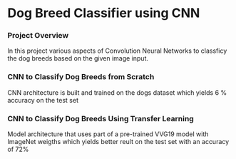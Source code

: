 # Dog Breed Classifier using CNN



### Project Overview

In this project various aspects of Convolution Neural Networks to classficy the dog breeds based on the given image input.

### CNN to Classify Dog Breeds from Scratch
CNN architecture is built and trained on the dogs dataset which yields 6 % accuracy on the test set

### CNN to Classify Dog Breeds Using Transfer Learning
Model architecture that uses part of a pre-trained VVG19 model with ImageNet weigths which yields better reult on the test set with an accuracy of 72%
